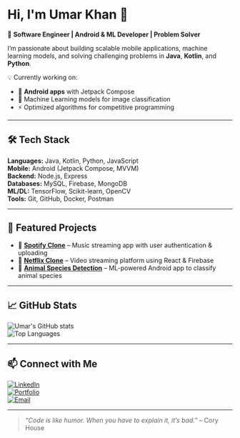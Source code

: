# Hi, I'm Umar Khan 👋  

🚀 **Software Engineer | Android & ML Developer | Problem Solver**  

I’m passionate about building scalable mobile applications, machine learning models, and solving challenging problems in **Java**, **Kotlin**, and **Python**.  

💡 Currently working on:
- 📱 **Android apps** with Jetpack Compose
- 🤖 Machine Learning models for image classification
- ⚡ Optimized algorithms for competitive programming

---

## 🛠 Tech Stack
**Languages:** Java, Kotlin, Python, JavaScript  
**Mobile:** Android (Jetpack Compose, MVVM)  
**Backend:** Node.js, Express  
**Databases:** MySQL, Firebase, MongoDB  
**ML/DL:** TensorFlow, Scikit-learn, OpenCV  
**Tools:** Git, GitHub, Docker, Postman  

---

## 📌 Featured Projects
- 🎵 [**Spotify Clone**](https://github.com/username/spotify-clone) – Music streaming app with user authentication & uploading  
- 🎥 [**Netflix Clone**](https://github.com/username/netflix-clone) – Video streaming platform using React & Firebase  
- 🐾 [**Animal Species Detection**](https://github.com/username/animal-species-detection) – ML-powered Android app to classify animal species  

---

## 📈 GitHub Stats
![Umar's GitHub stats](https://github-readme-stats.vercel.app/api?username=Maus-313&show_icons=true&theme=tokyonight)  
![Top Languages](https://github-readme-stats.vercel.app/api/top-langs/?username=Maus-313&layout=compact&theme=tokyonight)  

---

## 📫 Connect with Me
[![LinkedIn](https://img.shields.io/badge/LinkedIn-blue?logo=linkedin)](https://linkedin.com/in/your-link)  
[![Portfolio](https://img.shields.io/badge/Portfolio-black?logo=google-chrome)](https://your-portfolio.com)  
[![Email](https://img.shields.io/badge/Email-red?logo=gmail)](mailto:your.email@example.com)  

---
> *“Code is like humor. When you have to explain it, it’s bad.”* – Cory House
